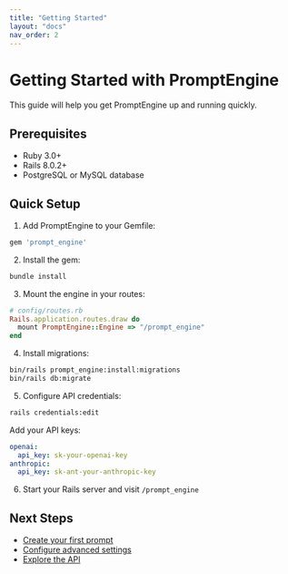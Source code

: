```yaml
---
title: "Getting Started"
layout: "docs"
nav_order: 2
---
```


# Getting Started with PromptEngine

This guide will help you get PromptEngine up and running quickly.

## Prerequisites

- Ruby 3.0+
- Rails 8.0.2+
- PostgreSQL or MySQL database

## Quick Setup

1. Add PromptEngine to your Gemfile:

```ruby
gem 'prompt_engine'
```

2. Install the gem:

```bash
bundle install
```

3. Mount the engine in your routes:

```ruby
# config/routes.rb
Rails.application.routes.draw do
  mount PromptEngine::Engine => "/prompt_engine"
end
```

4. Install migrations:

```bash
bin/rails prompt_engine:install:migrations
bin/rails db:migrate
```

5. Configure API credentials:

```bash
rails credentials:edit
```

Add your API keys:

```yaml
openai:
  api_key: sk-your-openai-key
anthropic:
  api_key: sk-ant-your-anthropic-key
```

6. Start your Rails server and visit `/prompt_engine`

## Next Steps

- [Create your first prompt](guides/basic-usage.md)
- [Configure advanced settings](configuration.md)
- [Explore the API](api/)